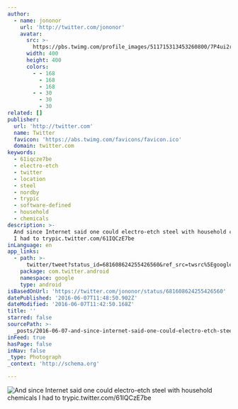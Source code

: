 ```yaml
---
author:
  - name: jononor
    url: 'http://twitter.com/jononor'
    avatar:
      src: >-
        https://pbs.twimg.com/profile_images/511715313453260800/7P4ui2rr_400x400.jpeg
      width: 400
      height: 400
      colors:
        - - 168
          - 168
          - 168
        - - 30
          - 30
          - 30
related: []
publisher:
  url: 'http://twitter.com'
  name: Twitter
  favicon: 'https://abs.twimg.com/favicons/favicon.ico'
  domain: twitter.com
keywords:
  - 61iqcze7be
  - electro-etch
  - twitter
  - location
  - steel
  - nordby
  - trypic
  - software-defined
  - household
  - chemicals
description: >-
  And since Internet said one could electro-etch steel with household chemicals
  I had to trypic.twitter.com/61IQCzE7be
inLanguage: en
app_links:
  - path: >-
      twitter/tweet?status_id=681608624255426560&ref_src=twsrc%5Egoogle%7Ctwcamp%5Eandroidseo%7Ctwgr%5Estatus%7Ctwterm%5E681608624255426560
    package: com.twitter.android
    namespace: google
    type: android
isBasedOnUrl: 'https://twitter.com/jononor/status/681608624255426560'
datePublished: '2016-06-07T11:48:50.902Z'
dateModified: '2016-06-07T11:42:50.168Z'
title: ''
starred: false
sourcePath: >-
  _posts/2016-06-07-and-since-internet-said-one-could-electro-etch-steel-with-ho.md
inFeed: true
hasPage: false
inNav: false
_type: Photograph
_context: 'http://schema.org'

---
```

![And since Internet said one could electro-etch steel with household chemicals I had to trypic.twitter.com/61IQCzE7be](https://pbs.twimg.com/media/CXWPbqtWEAANe_I.jpg:large)